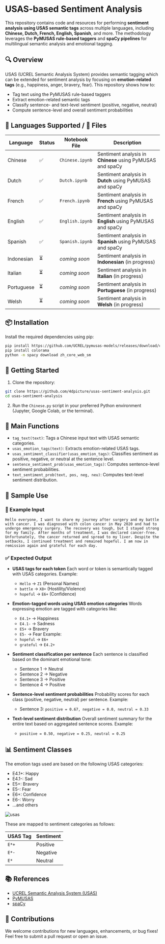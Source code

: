 # USAS-based Sentiment Analysis

This repository contains code and resources for performing **sentiment analysis using USAS semantic tags** across multiple languages, including **Chinese, Dutch, French, English, Spanish**, and more. The methodology leverages the **PyMUSAS rule-based taggers** and **spaCy pipelines** for multilingual semantic analysis and emotional tagging.


## 🔍 Overview

USAS (UCREL Semantic Analysis System) provides semantic tagging which can be extended for sentiment analysis by focusing on **emotion-related tags** (e.g., happiness, anger, bravery, fear). This repository shows how to:

- Tag text using the PyMUSAS rule-based taggers
- Extract emotion-related semantic tags
- Classify sentence- and text-level sentiment (positive, negative, neutral)
- Compute sentence-level and overall sentiment probabilities


## 📁 Languages Supported / 📄 Files

| Language     | Status | Notebook File       | Description                                                       |
|--------------|--------|---------------------|-------------------------------------------------------------------|
| Chinese      | ✅     | `Chinese.ipynb`     | Sentiment analysis in **Chinese** using PyMUSAS and spaCy         |
| Dutch        | ✅     | `Dutch.ipynb`       | Sentiment analysis in **Dutch** using PyMUSAS and spaCy           |
| French       | ✅     | `French.ipynb`      | Sentiment analysis in **French** using PyMUSAS and spaCy          |
| English      | ✅     | `English.ipynb`     | Sentiment analysis in **English** using PyMUSAS and spaCy         |
| Spanish      | ✅     | `Spanish.ipynb`     | Sentiment analysis in **Spanish** using PyMUSAS and spaCy         |
| Indonesian   | ⏳     | _coming soon_       | Sentiment analysis in **Indonesian** (in progress)                |
| Italian      | ⏳     | _coming soon_       | Sentiment analysis in **Italian** (in progress)                   |
| Portuguese   | ⏳     | _coming soon_       | Sentiment analysis in **Portuguese** (in progress)                |
| Welsh        | ⏳     | _coming soon_       | Sentiment analysis in **Welsh** (in progress)                     |


## 📦 Installation

Install the required dependencies using pip:

```bash
pip install https://github.com/UCREL/pymusas-models/releases/download/cmn_dual_upos2usas_contextual-0.3.3/cmn_dual_upos2usas_contextual-0.3.3-py3-none-any.whl
pip install colorama
python -m spacy download zh_core_web_sm
````


## 🚀 Getting Started

1. Clone the repository:

```bash
git clone https://github.com/4dpicture/usas-sentiment-analysis.git
cd usas-sentiment-analysis
```

2. Run the `Chinese.py` script in your preferred Python environment (Jupyter, Google Colab, or the terminal).

## 🔧 Main Functions

* `tag_text(text)`: Tags a Chinese input text with USAS semantic categories.
* `usas_emotion_tags(text)`: Extracts emotion-related USAS tags.
* `usas_sentiment_classifier(usas_emotion_tags)`: Classifies sentiment as positive, negative, or neutral at the sentence level.
* `sentence_sentiment_prob(usas_emotion_tags)`: Computes sentence-level sentiment probabilities.
* `text_sentiment_prob(text, pos, neg, neu)`: Computes text-level sentiment distribution.


## 🧪 Sample Use

### 📝 Example Input

```text
Hello everyone, I want to share my journey after surgery and my battle with cancer. I was diagnosed with colon cancer in May 2020 and had to undergo emergency surgery. The recovery was tough, but I stayed strong for my family. After months of treatment, I was declared cancer-free. Unfortunately, the cancer returned and spread to my liver. Despite the setbacks, I continued treatment and remained hopeful. I am now in remission again and grateful for each day.
````

### ✅ Expected Output

* **USAS tags for each token**
  Each word or token is semantically tagged with USAS categories.
  Example:

  * `Hello` → `Z1` (Personal Names)
  * `battle` → `X8+` (Hostility/Violence)
  * `hopeful` → `E6+` (Confidence)

* **Emotion-tagged words using USAS emotion categories**
  Words expressing emotion are tagged with categories like:

  * `E4.1+` → Happiness
  * `E4.1-` → Sadness
  * `E5+` → Bravery
  * `E5-` → Fear
    Example:
  * `hopeful` → `E6+`
  * `grateful` → `E4.2+`

* **Sentiment classification per sentence**
  Each sentence is classified based on the dominant emotional tone:

  * Sentence 1 → Neutral
  * Sentence 2 → Negative
  * Sentence 3 → Positive
  * Sentence 4 → Positive

* **Sentence-level sentiment probabilities**
  Probability scores for each class (positive, negative, neutral) per sentence.
  Example:

  * Sentence 3: `positive = 0.67, negative = 0.0, neutral = 0.33`

* **Text-level sentiment distribution**
  Overall sentiment summary for the entire text based on aggregated sentence scores.
  Example:

  * `positive = 0.50, negative = 0.25, neutral = 0.25`


## 📊 Sentiment Classes

The emotion tags used are based on the following USAS categories:

* E4.1+: Happy
* E4.1-: Sad
* E5+: Bravery
* E5-: Fear
* E6+: Confidence
* E6-: Worry
* …and others

![usas](images/usas_emotion_tags.png)


These are mapped to sentiment categories as follows:

| USAS Tag | Sentiment |
| -------- | --------- |
| `E*+`    | Positive  |
| `E*-`    | Negative  |
| `E*`     | Neutral   |


## 📚 References

* [UCREL Semantic Analysis System (USAS)](http://ucrel.lancs.ac.uk/usas/)
* [PyMUSAS](https://github.com/UCREL/pymusas)
* [spaCy](https://spacy.io)


## 🤝 Contributions

We welcome contributions for new languages, enhancements, or bug fixes! Feel free to submit a pull request or open an issue.
